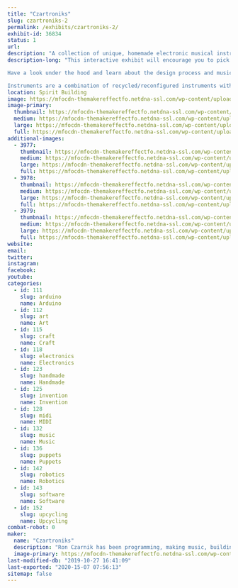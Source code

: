 ```yaml
---
title: "Czartroniks"
slug: czartroniks-2
permalink: /exhibits/czartroniks-2/
exhibit-id: 36834
status: 1
url: 
description: "A collection of unique, homemade electronic musical instruments and interactions. "
description-long: "This interactive exhibit will encourage you to pick up and play one of a kind electronic musical instruments.  A wide range of synthesized and MIDI instruments will be available, including drums, guitars, bass pedals, keytars, and other hybrids.  Most are designed for musical novices to easily enjoy.

Have a look under the hood and learn about the design process and music theory as it applies to producing MIDI and synthesized sound.  Or simply listen to some live performances and demonstrations.  

Instruments are a combination of recycled/reconfigured instruments with upgraded control schemes and functionality.  Some are built from non-existence!  They are also decorated with collage and recycled art techniques or animatronics to create visual and mechanical interest.  All use Arduino microcontrollers to synthesize their own sounds or trigger MIDI notes or samples from WAV Trigger boards."
location: Spirit Building
image: https://mfocdn-themakereffectfo.netdna-ssl.com/wp-content/uploads/2015/06/1393593_505870692883404_1923661428573731361_n.jpg
image-primary:
  thumbnail: https://mfocdn-themakereffectfo.netdna-ssl.com/wp-content/uploads/2015/06/1393593_505870692883404_1923661428573731361_n-150x150.jpg
  medium: https://mfocdn-themakereffectfo.netdna-ssl.com/wp-content/uploads/2015/06/1393593_505870692883404_1923661428573731361_n-225x300.jpg
  large: https://mfocdn-themakereffectfo.netdna-ssl.com/wp-content/uploads/2015/06/1393593_505870692883404_1923661428573731361_n.jpg
  full: https://mfocdn-themakereffectfo.netdna-ssl.com/wp-content/uploads/2015/06/1393593_505870692883404_1923661428573731361_n.jpg
additional-images:
  - 3977:
    thumbnail: https://mfocdn-themakereffectfo.netdna-ssl.com/wp-content/uploads/2015/06/bass-pedals-150x150.jpg
    medium: https://mfocdn-themakereffectfo.netdna-ssl.com/wp-content/uploads/2015/06/bass-pedals-300x225.jpg
    large: https://mfocdn-themakereffectfo.netdna-ssl.com/wp-content/uploads/2015/06/bass-pedals-1024x768.jpg
    full: https://mfocdn-themakereffectfo.netdna-ssl.com/wp-content/uploads/2015/06/bass-pedals.jpg
  - 3978:
    thumbnail: https://mfocdn-themakereffectfo.netdna-ssl.com/wp-content/uploads/2015/06/F712HA0HX1WCFBK.LARGE_-150x150.jpg
    medium: https://mfocdn-themakereffectfo.netdna-ssl.com/wp-content/uploads/2015/06/F712HA0HX1WCFBK.LARGE_-300x225.jpg
    large: https://mfocdn-themakereffectfo.netdna-ssl.com/wp-content/uploads/2015/06/F712HA0HX1WCFBK.LARGE_-1024x768.jpg
    full: https://mfocdn-themakereffectfo.netdna-ssl.com/wp-content/uploads/2015/06/F712HA0HX1WCFBK.LARGE_.jpg
  - 3979:
    thumbnail: https://mfocdn-themakereffectfo.netdna-ssl.com/wp-content/uploads/2015/06/buggo-synth-150x150.jpg
    medium: https://mfocdn-themakereffectfo.netdna-ssl.com/wp-content/uploads/2015/06/buggo-synth-300x225.jpg
    large: https://mfocdn-themakereffectfo.netdna-ssl.com/wp-content/uploads/2015/06/buggo-synth-1024x768.jpg
    full: https://mfocdn-themakereffectfo.netdna-ssl.com/wp-content/uploads/2015/06/buggo-synth.jpg
website: 
email: 
twitter: 
instagram: 
facebook: 
youtube: 
categories:
  - id: 111
    slug: arduino
    name: Arduino
  - id: 112
    slug: art
    name: Art
  - id: 115
    slug: craft
    name: Craft
  - id: 118
    slug: electronics
    name: Electronics
  - id: 123
    slug: handmade
    name: Handmade
  - id: 125
    slug: invention
    name: Invention
  - id: 128
    slug: midi
    name: MIDI
  - id: 132
    slug: music
    name: Music
  - id: 136
    slug: puppets
    name: Puppets
  - id: 142
    slug: robotics
    name: Robotics
  - id: 143
    slug: software
    name: Software
  - id: 152
    slug: upcycling
    name: Upcycling
combat-robot: 0
maker:
  name: "Czartroniks"
  description: "Ron Czarnik has been programming, making music, building things and taking them apart for most of his life.  He discovered Arduino microcontrollers at Maker Faire a few years back and since that time he has produced an evolving multitude of unique electronic musical instruments.  His work, twice featured on Instructables.com, incorporates many disciplines including decoupage/collage, recycled art, painting, electronics, woodworking, animatronics, music theory, sound synthesis and interface design.  "
  image-primary: https://mfocdn-themakereffectfo.netdna-ssl.com/wp-content/uploads/2015/06/10624680_509397042530769_4044820606179378939_n-300x300.jpg
last-modified-db: "2019-10-27 16:41:09"
last-exported: "2020-15-07 07:56:13"
sitemap: false
---
```

